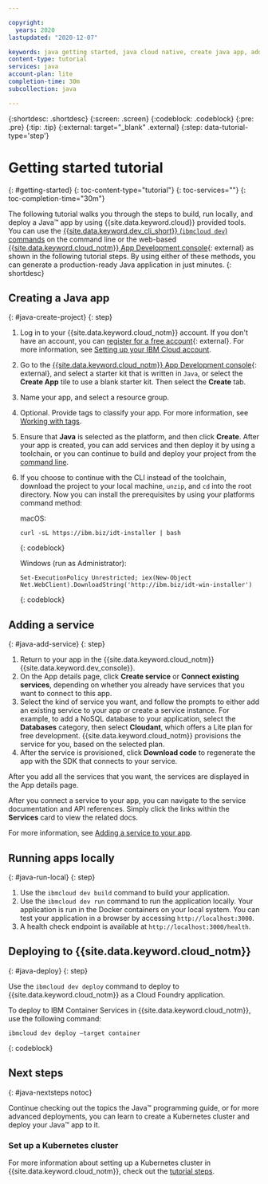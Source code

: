 ```yaml
---

copyright:
  years: 2020
lastupdated: "2020-12-07"

keywords: java getting started, java cloud native, create java app, add java service, java programming guide, java guide
content-type: tutorial
services: java
account-plan: lite
completion-time: 30m
subcollection: java

---
```


{:shortdesc: .shortdesc}
{:screen: .screen}
{:codeblock: .codeblock}
{:pre: .pre}
{:tip: .tip}
{:external: target="_blank" .external}
{:step: data-tutorial-type='step'}

# Getting started tutorial
{: #getting-started}
{: toc-content-type="tutorial"} 
{: toc-services=""} 
{: toc-completion-time="30m"}

The following tutorial walks you through the steps to build, run locally, and deploy a Java&trade; app by using {{site.data.keyword.cloud}} provided tools. You can use the [{{site.data.keyword.dev_cli_short}} (`ibmcloud dev`) commands](/docs/cli?topic=cli-getting-started) on the command line or the web-based [{{site.data.keyword.cloud_notm}} App Development console](https://{DomainName}/developer/appservice/dashboard){: external} as shown in the following tutorial steps. By using either of these methods, you can generate a production-ready Java application in just minutes.
{: shortdesc}

## Creating a Java app
{: #java-create-project}
{: step}

1. Log in to your {{site.data.keyword.cloud_notm}} account. If you don't have an account, you can [register for a free account](https://{DomainName}/registration){: external}. For more information, see [Setting up your IBM Cloud account](/docs/account?topic=account-account-getting-started).
2. Go to the [{{site.data.keyword.cloud_notm}} App Development console](https://{DomainName}/developer/appservice/starter-kits){: external}, and select a starter kit that is written in `Java`, or select the **Create App** tile to use a blank starter kit. Then select the **Create** tab.
3. Name your app, and select a resource group.
4. Optional. Provide tags to classify your app. For more information, see [Working with tags](/docs/account?topic=account-tag).
5. Ensure that **Java** is selected as the platform, and then click **Create**. After your app is created, you can add services and then deploy it by using a toolchain, or you can continue to build and deploy your project from the [command line](/docs/cli?topic=cli-getting-started).
7. If you choose to continue with the CLI instead of the toolchain, download the project to your local machine, `unzip`, and `cd` into the root directory. Now you can install the prerequisites by using your platforms command method:

    macOS:
    ```
    curl -sL https://ibm.biz/idt-installer | bash
    ```
    {: codeblock}

    Windows (run as Administrator):
    ```
    Set-ExecutionPolicy Unrestricted; iex(New-Object Net.WebClient).DownloadString('http://ibm.biz/idt-win-installer')
    ```
    {: codeblock}

## Adding a service
{: #java-add-service}
{: step}

1. Return to your app in the {{site.data.keyword.cloud_notm}} {{site.data.keyword.dev_console}}.
2. On the App details page, click **Create service** or **Connect existing services**, depending on whether you already have services that you want to connect to this app.
3. Select the kind of service you want, and follow the prompts to either add an existing service to your app or create a service instance. For example, to add a NoSQL database to your application, select the **Databases** category, then select **Cloudant**, which offers a Lite plan for free development. {{site.data.keyword.cloud_notm}} provisions the service for you, based on the selected plan.
4. After the service is provisioned, click **Download code** to regenerate the app with the SDK that connects to your service.

After you add all the services that you want, the services are displayed in the App details page.

After you connect a service to your app, you can navigate to the service documentation and API references. Simply click the links within the **Services** card to view the related docs.

For more information, see [Adding a service to your app](/docs/apps?topic=apps-add-service).

## Running apps locally
{: #java-run-local}
{: step}

1. Use the `ibmcloud dev build` command to build your application.
2. Use the `ibmcloud dev run` command to run the application locally. Your application is run in the Docker containers on your local system. You can test your application in a browser by accessing `http://localhost:3000`.
3. A health check endpoint is available at `http://localhost:3000/health`.

## Deploying to {{site.data.keyword.cloud_notm}}
{: #java-deploy}
{: step}

Use the `ibmcloud dev deploy` command to deploy to {{site.data.keyword.cloud_notm}} as a Cloud Foundry application. 

To deploy to IBM Container Services in {{site.data.keyword.cloud_notm}}, use the following command:
```
ibmcloud dev deploy –target container 
```
{: codeblock}

## Next steps
{: #java-nextsteps notoc}

Continue checking out the topics the Java&trade; programming guide, or for more advanced deployments, you can learn to create a Kubernetes cluster and deploy your Java&trade; app to it.

### Set up a Kubernetes cluster
For more information about setting up a Kubernetes cluster in {{site.data.keyword.cloud_notm}}, check out the [tutorial steps](/docs/containers?topic=containers-clusters).
